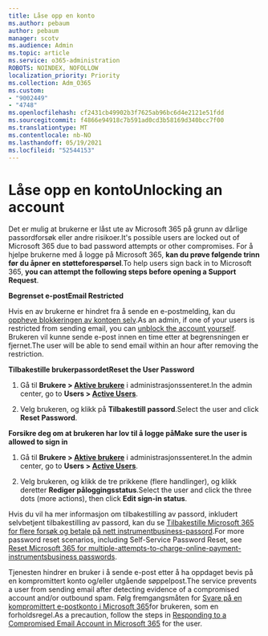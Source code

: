 ```yaml
---
title: Låse opp en konto
ms.author: pebaum
author: pebaum
manager: scotv
ms.audience: Admin
ms.topic: article
ms.service: o365-administration
ROBOTS: NOINDEX, NOFOLLOW
localization_priority: Priority
ms.collection: Adm_O365
ms.custom:
- "9002449"
- "4748"
ms.openlocfilehash: cf2431cb49902b3f7625ab96bc6d4e2121e51fdd
ms.sourcegitcommit: f4866e94918c7b591ad0cd3b58169d340bcc7f00
ms.translationtype: MT
ms.contentlocale: nb-NO
ms.lasthandoff: 05/19/2021
ms.locfileid: "52544153"
---
```

# <a name="unlocking-an-account"></a><span data-ttu-id="e6c62-102">Låse opp en konto</span><span class="sxs-lookup"><span data-stu-id="e6c62-102">Unlocking an account</span></span>

<span data-ttu-id="e6c62-103">Det er mulig at brukerne er låst ute av Microsoft 365 på grunn av dårlige passordforsøk eller andre risikoer.</span><span class="sxs-lookup"><span data-stu-id="e6c62-103">It's possible users are locked out of Microsoft 365 due to bad password attempts or other compromises.</span></span> <span data-ttu-id="e6c62-104">For å hjelpe brukerne med å logge på Microsoft 365, **kan du prøve følgende trinn før du åpner en støtteforespørsel**.</span><span class="sxs-lookup"><span data-stu-id="e6c62-104">To help users sign back in to Microsoft 365, **you can attempt the following steps before opening a Support Request**.</span></span> 

<span data-ttu-id="e6c62-105">**Begrenset e-post**</span><span class="sxs-lookup"><span data-stu-id="e6c62-105">**Email Restricted**</span></span>

<span data-ttu-id="e6c62-106">Hvis en av brukerne er hindret fra å sende en e-postmelding, kan du  [oppheve blokkeringen av kontoen selv](/microsoft-365/security/office-365-security/removing-user-from-restricted-users-portal-after-spam).</span><span class="sxs-lookup"><span data-stu-id="e6c62-106">As an admin, if one of your users is restricted from sending email, you can [unblock the account yourself](/microsoft-365/security/office-365-security/removing-user-from-restricted-users-portal-after-spam).</span></span> <span data-ttu-id="e6c62-107">Brukeren vil kunne sende e-post innen en time etter at begrensningen er fjernet.</span><span class="sxs-lookup"><span data-stu-id="e6c62-107">The user will be able to send email within an hour after removing the restriction.</span></span>

<span data-ttu-id="e6c62-108">**Tilbakestille brukerpassordet**</span><span class="sxs-lookup"><span data-stu-id="e6c62-108">**Reset the User Password**</span></span>

1. <span data-ttu-id="e6c62-109">Gå til **Brukere > [Aktive brukere](https://admin.microsoft.com/Adminportal/Home?source=applauncher#/users)** i administrasjonssenteret.</span><span class="sxs-lookup"><span data-stu-id="e6c62-109">In the admin center, go to **Users > [Active Users](https://admin.microsoft.com/Adminportal/Home?source=applauncher#/users)**.</span></span>

2. <span data-ttu-id="e6c62-110">Velg brukeren, og klikk på **Tilbakestill passord**.</span><span class="sxs-lookup"><span data-stu-id="e6c62-110">Select the user and click **Reset Password**.</span></span>

<span data-ttu-id="e6c62-111">**Forsikre deg om at brukeren har lov til å logge på**</span><span class="sxs-lookup"><span data-stu-id="e6c62-111">**Make sure the user is allowed to sign in**</span></span>

1. <span data-ttu-id="e6c62-112">Gå til **Brukere > [Aktive brukere](https://admin.microsoft.com/Adminportal/Home?source=applauncher#/users)** i administrasjonssenteret.</span><span class="sxs-lookup"><span data-stu-id="e6c62-112">In the admin center, go to **Users > [Active Users](https://admin.microsoft.com/Adminportal/Home?source=applauncher#/users)**.</span></span>

2. <span data-ttu-id="e6c62-113">Velg brukeren, og klikk de tre prikkene (flere handlinger), og klikk deretter **Rediger påloggingsstatus**.</span><span class="sxs-lookup"><span data-stu-id="e6c62-113">Select the user and click the three dots (more actions), then click **Edit sign-in status**.</span></span>

<span data-ttu-id="e6c62-114">Hvis du vil ha mer informasjon om tilbakestilling av passord, inkludert selvbetjent tilbakestilling av passord, kan du se [Tilbakestille Microsoft 365 for flere forsøk og betale på nett instrumentbusiness-passord](/microsoft-365/admin/add-users/reset-passwords).</span><span class="sxs-lookup"><span data-stu-id="e6c62-114">For more password reset scenarios, including Self-Service Password Reset, see [Reset Microsoft 365 for multiple-attempts-to-charge-online-payment-instrumentsbusiness passwords](/microsoft-365/admin/add-users/reset-passwords).</span></span>

<span data-ttu-id="e6c62-115">Tjenesten hindrer en bruker i å sende e-post etter å ha oppdaget bevis på en kompromittert konto og/eller utgående søppelpost.</span><span class="sxs-lookup"><span data-stu-id="e6c62-115">The service prevents a user from sending email after detecting evidence of a compromised account and/or outbound spam.</span></span> <span data-ttu-id="e6c62-116">Følg fremgangsmåten for [Svare på en kompromittert e-postkonto i Microsoft 365](/microsoft-365/security/office-365-security/responding-to-a-compromised-email-account)for brukeren, som en forholdsregel.</span><span class="sxs-lookup"><span data-stu-id="e6c62-116">As a precaution, follow the steps in [Responding to a Compromised Email Account in Microsoft 365](/microsoft-365/security/office-365-security/responding-to-a-compromised-email-account) for the user.</span></span>
